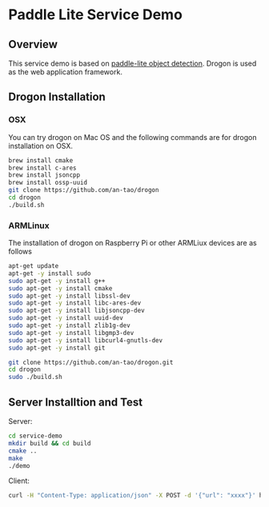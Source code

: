 # Paddle Lite Service Demo

## Overview

This service demo is based on [paddle-lite object detection](https://github.com/PaddlePaddle/Paddle-Lite-Demo/tree/master/PaddleLite-armlinux-demo/object_detection_demo). Drogon is used as the web application framework.

## Drogon Installation

### OSX
You can try drogon on Mac OS and the following commands are for drogon installation on OSX.
``` bash
brew install cmake
brew install c-ares
brew install jsoncpp
brew install ossp-uuid
git clone https://github.com/an-tao/drogon
cd drogon
./build.sh
```

### ARMLinux
The installation of drogon on Raspberry Pi or other ARMLiux devices are as follows
``` bash
apt-get update
apt-get -y install sudo
sudo apt-get -y install g++
sudo apt-get -y install cmake
sudo apt-get -y install libssl-dev
sudo apt-get -y install libc-ares-dev
sudo apt-get -y install libjsoncpp-dev
sudo apt-get -y install uuid-dev
sudo apt-get -y install zlib1g-dev
sudo apt-get -y install libgmp3-dev
sudo apt-get -y isntall libcurl4-gnutls-dev
sudo apt-get -y install git

git clone https://github.com/an-tao/drogon.git
cd drogon 
sudo ./build.sh
```

## Server Installtion and Test
Server:
``` bash
cd service-demo
mkdir build && cd build
cmake ..
make
./demo
```

Client:
``` bash
curl -H "Content-Type: application/json" -X POST -d '{"url": "xxxx"}' http://0.0.0.0:8080
```